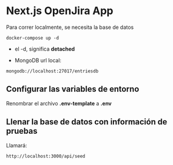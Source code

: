 # Next.js OpenJira App
Para correr localmente, se necesita la base de datos
```
docker-compose up -d
```
* el -d, significa __detached__


* MongoDB url local:
```
mongodb://localhost:27017/entriesdb
```

## Configurar las variables de entorno 
Renombrar el archivo __.env-template__ a __.env__

## Llenar la base de datos con información de pruebas
Llamará:
```
http://localhost:3000/api/seed
```

